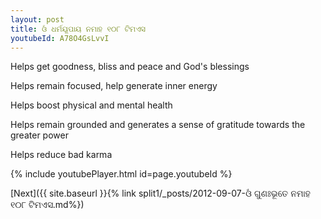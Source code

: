 ```yaml
---
layout: post
title: ଓଁ ଧର୍ମୟୂପାୟ ନମାହ ୧୦୮ ଟିମଏସ
youtubeId: A78O4GsLvvI
---
```

 
 
Helps get goodness, bliss and peace and God's blessings
 
Helps remain focused, help generate inner energy 
 
Helps boost physical and mental health 
 
Helps remain grounded and generates a sense of gratitude towards the greater power 
 
Helps reduce bad karma
 
 
 
 


{% include youtubePlayer.html id=page.youtubeId %}
 
[Next]({{ site.baseurl }}{% link  split1/_posts/2012-09-07-ଓଁ ଗୁଣଃଭୂତେ ନମାହ ୧୦୮ ଟିମଏସ.md%})
 
